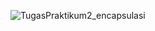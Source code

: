 ![TugasPraktikum2_encapsulasi](https://user-images.githubusercontent.com/101534184/163422798-0ecc7895-fc5d-47d5-9ae5-2978fa81be30.png)
